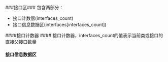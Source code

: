 ###接口区###
包含两部分：
- 接口计数器(interfaces_count)
- 接口信息数据区(interfaces[interfaces_count])

####接口计数器 ####
接口计数器，interfaces_count的值表示当前类或接口的直接父接口数量

#### 接口信息数据区 ####

